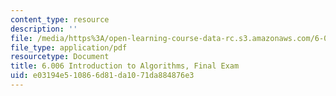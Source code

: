 ```yaml
---
content_type: resource
description: ''
file: /media/https%3A/open-learning-course-data-rc.s3.amazonaws.com/6-006-introduction-to-algorithms-spring-2020/e03194e510866d81da1071da884876e3_MIT6_006S20_final.pdf
file_type: application/pdf
resourcetype: Document
title: 6.006 Introduction to Algorithms, Final Exam
uid: e03194e5-1086-6d81-da10-71da884876e3
---
```

